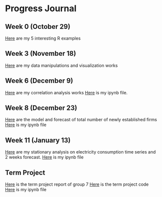 # Progress Journal

## Week 0 (October 29)

[Here](files/example_homework_0.html) are my 5 interesting R examples

## Week 3 (November 18)

[Here](files/homework_1.html)  are my data manipulations and visualization works

## Week 6 (December 9)

[Here](files/homework_2.html)  are my correlation analysis works
[Here](files/homework_2.ipynb) is my ipynb file.

## Week 8 (December 23)

[Here](files/homework_3.html)  are the model and forecast of total number of newly established firms
[Here](files/homework_3.ipynb) is my ipynb file

## Week 11 (January 13)

[Here](files/homework_4.html)  are my stationary analysis on electricity consumption time series and 2 weeks forecast.
[Here](files/homework_4.ipynb) is my ipynb file

## Term Project
[Here](files/project_report.html) is the term project report of group 7
[Here](files/project.html) is the term project code
[Here](files/project.ipynb) is my ipynb file